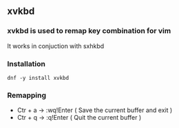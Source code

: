 ## xvkbd

### xvkbd is used to remap key combination for vim
It works in conjuction with sxhkbd


### Installation 
```
dnf -y install xvkbd
```

### Remapping
- Ctr + a  -> :wq!Enter ( Save the current buffer and exit )
- Ctr + q  -> :q!Enter  ( Quit the current buffer )
